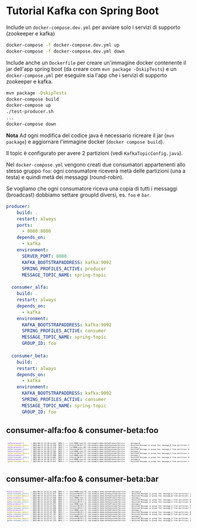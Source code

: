 # Tutorial Kafka con Spring Boot

Include un `docker-compose.dev.yml` per avviare solo i servizi di supporto (zookeeper e kafka)

```bash
docker-compose -f docker-compose.dev.yml up
docker-compose -f docker-compose.dev.yml down
```

Include anche un `Dockerfile` per creare un'immagine docker contenente il jar dell'app spring boot (da creare com `mvn package -DskipTests`) e un `docker-compose.yml` per eseguire sia l'app che i servizi di supporto zookeeper e kafka.

```bash
mvn package -DskipTests
docker-compose build
docker-compose up
./test-producer.sh
...
docker-compose down
```

**Nota** Ad ogni modifica del codice java è necessario ricreare il jar (`mvn package`) e aggiornare l'immagine docker (`docker compose build`).

Il topic è configurato per avere 2 partizioni (vedi `KafkaTopicConfig.java`). 

Nel `docker-compose.yml` vengono creati due consumatori appartenenti allo stesso gruppo `foo`: ogni consumatore riceverà metà delle partizioni (una a testa) e quindi metà dei messaggi (round-robin). 

Se vogliamo che ogni consumatore riceva una copia di tutti i messaggi (broadcast) dobbiamo settare groupId diversi, es. `foo` e `bar`.

```yaml
producer:
    build: .
    restart: always
    ports:
      - 8080:8080
    depends_on:
      - kafka
    environment:
      SERVER_PORT: 8080
      KAFKA_BOOTSTRAPADDRESS: kafka:9092
      SPRING_PROFILES_ACTIVE: producer
      MESSAGE_TOPIC_NAME: spring-topic
  
  consumer_alfa:
    build: .
    restart: always
    depends_on:
      - kafka
    environment:
      KAFKA_BOOTSTRAPADDRESS: kafka:9092
      SPRING_PROFILES_ACTIVE: consumer
      MESSAGE_TOPIC_NAME: spring-topic
      GROUP_ID: foo
  
  consumer_beta:
    build: .
    restart: always
    depends_on:
      - kafka
    environment:
      KAFKA_BOOTSTRAPADDRESS: kafka:9092
      SPRING_PROFILES_ACTIVE: consumer
      MESSAGE_TOPIC_NAME: spring-topic
      GROUP_ID: foo
```

## consumer-alfa:foo & consumer-beta:foo

![Two partitions and two consumer with same groupId](doc/foo_foo.png)

## consumer-alfa:foo & consumer-beta:bar

![Two partitions and two consumer with different groupId](doc/foo_bar.png)

